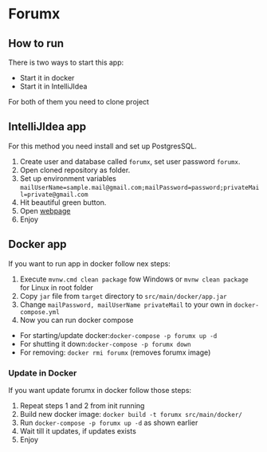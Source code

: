 # Forumx

## How to run

There is two ways to start this app:

- Start it in docker
- Start it in IntelliJIdea

For both of them you need to clone project

## IntelliJIdea app

For this method you need install and set up PostgresSQL.

1. Create user and database called `forumx`, set user password `forumx`.
2. Open cloned repository as folder.
3. Set up environment variables `mailUserName=sample.mail@gmail.com;mailPassword=password;privateMail=private@gmail.com`
4. Hit beautiful green button.
5. Open [webpage](http://localhost:8080)
6. Enjoy

## Docker app

If you want to run app in docker follow nex steps:

1. Execute `mvnw.cmd clean package` fow Windows or `mvnw clean package` for Linux in root folder
2. Copy `jar` file from `target` directory to `src/main/docker/app.jar`
3. Change `mailPassword, mailUserName privateMail` to your own in `docker-compose.yml`
4. Now you can run docker compose

- For starting/update docker:`docker-compose -p forumx up -d`
- For shutting it down:`docker-compose -p forumx down`
- For removing: `docker rmi forumx` (removes forumx image)

### Update in Docker

If you want update forumx in docker follow those steps:

1. Repeat steps 1 and 2 from init running
2. Build new docker image: `docker build -t forumx src/main/docker/`
3. Run `docker-compose -p forumx up -d` as shown earlier
4. Wait till it updates, if updates exists
5. Enjoy
